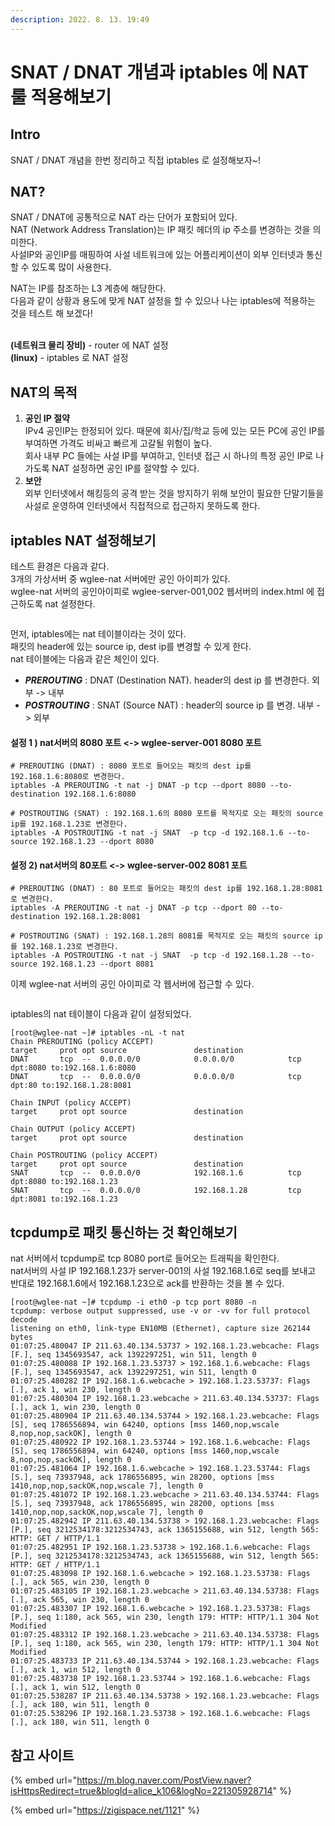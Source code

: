 ```yaml
---
description: 2022. 8. 13. 19:49
---
```


# SNAT / DNAT 개념과 iptables 에 NAT 룰 적용해보기

## Intro

SNAT / DNAT 개념을 한번 정리하고 직접 iptables 로 설정해보자\~!



## NAT?

SNAT / DNAT에 공통적으로 NAT 라는 단어가 포함되어 있다.\
NAT (Network Address Translation)는 IP 패킷 헤더의 ip 주소를 변경하는 것을 의미한다.\
사설IP와 공인IP를 매핑하여 사설 네트워크에 있는 어플리케이션이 외부 인터넷과 통신할 수 있도록 많이 사용한다.

NAT는 IP를 참조하는 L3 계층에 해당한다.\
다음과 같이 상황과 용도에 맞게 NAT 설정을 할 수 있으나 나는 iptables에 적용하는 것을 테스트 해 보겠다!

\
**(네트워크 물리 장비)** - router 에 NAT 설정\
**(linux)** - iptables 로 NAT 설정



## NAT의 목적

1. **공인 IP 절약**\
   IPv4 공인IP는 한정되어 있다. 때문에 회사/집/학교 등에 있는 모든 PC에 공인 IP를 부여하면 가격도 비싸고 빠르게 고갈될 위험이 높다.\
   회사 내부 PC 들에는 사설 IP를 부여하고, 인터넷 접근 시 하나의 특정 공인 IP로 나가도록 NAT 설정하면 공인 IP를 절약할 수 있다.
2. **보안**\
   외부 인터넷에서 해킹등의 공격 받는 것을 방지하기 위해 보안이 필요한 단말기들을 사설로 운영하여 인터넷에서 직접적으로 접근하지 못하도록 한다.



## iptables NAT 설정해보기

테스트 환경은 다음과 같다.\
3개의 가상서버 중 wglee-nat 서버에만 공인 아이피가 있다.\
wglee-nat 서버의 공인아이피로 wglee-server-001,002 웹서버의 index.html 에 접근하도록 nat 설정한다.

<figure><img src="https://blog.kakaocdn.net/dn/P9jkA/btrJItpUmt6/RzFEgiG27IivymzlL6Yw6K/img.png" alt=""><figcaption></figcaption></figure>

먼저, iptables에는 nat 테이블이라는 것이 있다.\
패킷의 header에 있는 source ip, dest ip를 변경할 수 있게 한다.\
nat 테이블에는 다음과 같은 체인이 있다.

* _**PREROUTING**_ : DNAT (Destination NAT). header의 dest ip 를 변경한다. 외부 -> 내부
* _**POSTROUTING**_ : SNAT (Source NAT) : header의 source ip 를 변경. 내부 -> 외부



#### 설정 1 ) nat서버의 8080 포트 <-> wglee-server-001 8080 포트

```shell
# PREROUTING (DNAT) : 8080 포트로 들어오는 패킷의 dest ip를 192.168.1.6:8080로 변경한다. 
iptables -A PREROUTING -t nat -j DNAT -p tcp --dport 8080 --to-destination 192.168.1.6:8080

# POSTROUTING (SNAT) : 192.168.1.6의 8080 포트를 목적지로 오는 패킷의 source ip를 192.168.1.23로 변경한다. 
iptables -A POSTROUTING -t nat -j SNAT  -p tcp -d 192.168.1.6 --to-source 192.168.1.23 --dport 8080
```



#### 설정 2) nat서버의 80포트 <-> wglee-server-002 8081 포트

```shell
# PREROUTING (DNAT) : 80 포트로 들어오는 패킷의 dest ip를 192.168.1.28:8081로 변경한다. 
iptables -A PREROUTING -t nat -j DNAT -p tcp --dport 80 --to-destination 192.168.1.28:8081

# POSTROUTING (SNAT) : 192.168.1.28의 8081를 목적지로 오는 패킷의 source ip를 192.168.1.23로 변경한다. 
iptables -A POSTROUTING -t nat -j SNAT  -p tcp -d 192.168.1.28 --to-source 192.168.1.23 --dport 8081
```

이제 wglee-nat 서버의 공인 아이피로 각 웹서버에 접근할 수 있다.

<figure><img src="https://blog.kakaocdn.net/dn/bdcKRu/btrJItQX12U/5ycJ95yn9GMqwfWTVWjMt1/img.png" alt=""><figcaption></figcaption></figure>

iptables의 nat 테이블이 다음과 같이 설정되었다.

```shell-session
[root@wglee-nat ~]# iptables -nL -t nat
Chain PREROUTING (policy ACCEPT)
target     prot opt source               destination
DNAT       tcp  --  0.0.0.0/0            0.0.0.0/0            tcp dpt:8080 to:192.168.1.6:8080
DNAT       tcp  --  0.0.0.0/0            0.0.0.0/0            tcp dpt:80 to:192.168.1.28:8081

Chain INPUT (policy ACCEPT)
target     prot opt source               destination

Chain OUTPUT (policy ACCEPT)
target     prot opt source               destination

Chain POSTROUTING (policy ACCEPT)
target     prot opt source               destination
SNAT       tcp  --  0.0.0.0/0            192.168.1.6          tcp dpt:8080 to:192.168.1.23
SNAT       tcp  --  0.0.0.0/0            192.168.1.28         tcp dpt:8081 to:192.168.1.23
```



## tcpdump로 패킷 통신하는 것 확인해보기

nat 서버에서 tcpdump로 tcp 8080 port로 들어오는 트래픽을 확인한다.\
nat서버의 사설 IP 192.168.1.23가 server-001의 사설 192.168.1.6로 seq를 보내고\
반대로 192.168.1.6에서 192.168.1.23으로 ack를 반환하는 것을 볼 수 있다.

```shell-session
[root@wglee-nat ~]# tcpdump -i eth0 -p tcp port 8080 -n
tcpdump: verbose output suppressed, use -v or -vv for full protocol decode
listening on eth0, link-type EN10MB (Ethernet), capture size 262144 bytes
01:07:25.480047 IP 211.63.40.134.53737 > 192.168.1.23.webcache: Flags [F.], seq 1345693547, ack 1392297251, win 511, length 0
01:07:25.480088 IP 192.168.1.23.53737 > 192.168.1.6.webcache: Flags [F.], seq 1345693547, ack 1392297251, win 511, length 0
01:07:25.480282 IP 192.168.1.6.webcache > 192.168.1.23.53737: Flags [.], ack 1, win 230, length 0
01:07:25.480304 IP 192.168.1.23.webcache > 211.63.40.134.53737: Flags [.], ack 1, win 230, length 0
01:07:25.480904 IP 211.63.40.134.53744 > 192.168.1.23.webcache: Flags [S], seq 1786556894, win 64240, options [mss 1460,nop,wscale 8,nop,nop,sackOK], length 0
01:07:25.480922 IP 192.168.1.23.53744 > 192.168.1.6.webcache: Flags [S], seq 1786556894, win 64240, options [mss 1460,nop,wscale 8,nop,nop,sackOK], length 0
01:07:25.481064 IP 192.168.1.6.webcache > 192.168.1.23.53744: Flags [S.], seq 73937948, ack 1786556895, win 28200, options [mss 1410,nop,nop,sackOK,nop,wscale 7], length 0
01:07:25.481072 IP 192.168.1.23.webcache > 211.63.40.134.53744: Flags [S.], seq 73937948, ack 1786556895, win 28200, options [mss 1410,nop,nop,sackOK,nop,wscale 7], length 0
01:07:25.482942 IP 211.63.40.134.53738 > 192.168.1.23.webcache: Flags [P.], seq 3212534178:3212534743, ack 1365155688, win 512, length 565: HTTP: GET / HTTP/1.1
01:07:25.482951 IP 192.168.1.23.53738 > 192.168.1.6.webcache: Flags [P.], seq 3212534178:3212534743, ack 1365155688, win 512, length 565: HTTP: GET / HTTP/1.1
01:07:25.483098 IP 192.168.1.6.webcache > 192.168.1.23.53738: Flags [.], ack 565, win 230, length 0
01:07:25.483105 IP 192.168.1.23.webcache > 211.63.40.134.53738: Flags [.], ack 565, win 230, length 0
01:07:25.483307 IP 192.168.1.6.webcache > 192.168.1.23.53738: Flags [P.], seq 1:180, ack 565, win 230, length 179: HTTP: HTTP/1.1 304 Not Modified
01:07:25.483312 IP 192.168.1.23.webcache > 211.63.40.134.53738: Flags [P.], seq 1:180, ack 565, win 230, length 179: HTTP: HTTP/1.1 304 Not Modified
01:07:25.483733 IP 211.63.40.134.53744 > 192.168.1.23.webcache: Flags [.], ack 1, win 512, length 0
01:07:25.483738 IP 192.168.1.23.53744 > 192.168.1.6.webcache: Flags [.], ack 1, win 512, length 0
01:07:25.538287 IP 211.63.40.134.53738 > 192.168.1.23.webcache: Flags [.], ack 180, win 511, length 0
01:07:25.538296 IP 192.168.1.23.53738 > 192.168.1.6.webcache: Flags [.], ack 180, win 511, length 0
```



## 참고 사이트

{% embed url="https://m.blog.naver.com/PostView.naver?isHttpsRedirect=true&blogId=alice_k106&logNo=221305928714" %}

{% embed url="https://zigispace.net/1121" %}
